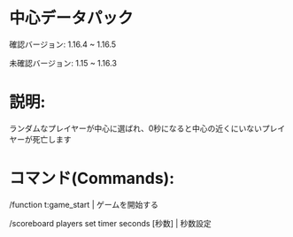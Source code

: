 # 中心データパック 

確認バージョン: 1.16.4 ~ 1.16.5

未確認バージョン: 1.15 ~ 1.16.3


# 説明:

ランダムなプレイヤーが中心に選ばれ、0秒になると中心の近くにいないプレイヤーが死亡します




# コマンド(Commands):

/function t:game_start | ゲームを開始する

/scoreboard players set timer seconds [秒数] | 秒数設定
